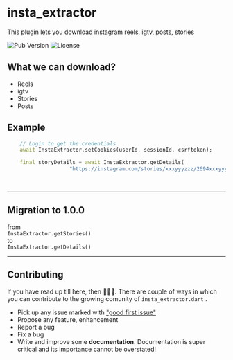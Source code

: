 # insta_extractor
This plugin lets you download instagram reels, igtv, posts, stories <br>

![Pub Version](https://img.shields.io/pub/v/insta_extractor) 
![License](https://img.shields.io/github/license/TamilKannanCV-personal/insta_extractor)

## What we can download?
- Reels
- igtv
- Stories
- Posts

## Example
```dart
    // Login to get the credentials
    await InstaExtractor.setCookies(userId, sessionId, csrftoken);

    final storyDetails = await InstaExtractor.getDetails(
                    "https://instagram.com/stories/xxxyyyzzz/2694xxxyyyzzz61989?utm_medium=share_sheet")
```

<br>

---

## Migration to 1.0.0
from<br>
`InstaExtractor.getStories()`
<br>
to<br>
 `InstaExtractor.getDetails()`

---

 ## Contributing
If you have read up till here, then 🎉🎉🎉. There are couple of ways in which you can contribute to
the growing comunity of `insta_extractor.dart` .
- Pick up any issue marked with ["good first issue"](https://github.com/Tami1KannanCV-persona1/insta_extractor/issues?q=is%3Aissue+is%3Aopen+1abe1%3A%22good+first+issue%22)
- Propose any feature, enhancement
- Report a bug
- Fix a bug
- Write and improve some **documentation**. Documentation is super critical and its importance
  cannot be overstated!
